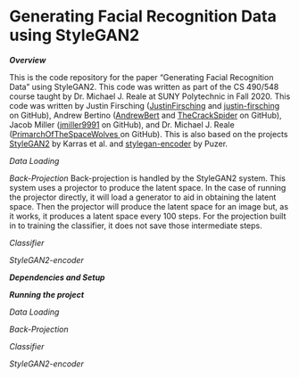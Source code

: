 # Generating Facial Recognition Data using StyleGAN2

***Overview***

This is the code repository for the paper “Generating Facial Recognition Data” using StyleGAN2. This code was written as part of the CS 490/548 course taught by Dr. Michael J. Reale at SUNY Polytechnic in Fall 2020. This code was written by Justin Firsching ([JustinFirsching](https://github.com/JustinFirsching) and [justin-firsching](https://github.com/justin-firsching) on GitHub), Andrew Bertino ([AndrewBert](https://github.com/AndrewBert) and [TheCrackSpider](https://github.com/TheCrackSpider) on GitHub), Jacob Miller ([jmiller9991](https://github.com/jmiller9991) on GitHub), and Dr. Michael J. Reale ([PrimarchOfTheSpaceWolves
](https://github.com/PrimarchOfTheSpaceWolves) on GitHub). This is also based on the projects [StyleGAN2](https://github.com/NVlabs/stylegan2) by Karras et al. and [stylegan-encoder](https://github.com/Puzer/stylegan-encoder) by Puzer.

*Data Loading*

*Back-Projection*
Back-projection is handled by the StyleGAN2 system. This system uses a projector to produce the latent space. In the case of running the projector directly, it will load a generator to aid in obtaining the latent space. Then the projector will produce the latent space for an image but, as it works, it produces a latent space every 100 steps. For the projection built in to training the classifier, it does not save those intermediate steps. 

*Classifier*

*StyleGAN2-encoder*

***Dependencies and Setup***

***Running the project***

*Data Loading*


*Back-Projection*

*Classifier*

*StyleGAN2-encoder*
